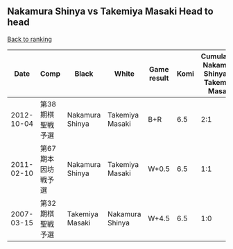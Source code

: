 ## Nakamura Shinya vs Takemiya Masaki Head to head

[Back to ranking](../../index.md)




| **Date** | **Comp** | **Black** | **White** | **Game result** | **Komi** | **Cumulative Nakamura Shinya vs Takemiya Masaki** | **Nakamura Shinya streak** | **Takemiya Masaki streak** | 
| --- | --- | --- | --- | --- | --- | --- | --- | --- |
| 2012-10-04 | 第38期棋聖戦予選 | Nakamura Shinya | Takemiya Masaki | B+R | 6.5 | 2:1 | 1 | 0 | 
| 2011-02-10 | 第67期本因坊戦予選 | Nakamura Shinya | Takemiya Masaki | W+0.5 | 6.5 | 1:1 | 0 | 1 | 
| 2007-03-15 | 第32期棋聖戦予選 | Takemiya Masaki | Nakamura Shinya | W+4.5 | 6.5 | 1:0 | 1 | 0 |




